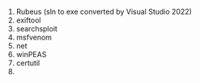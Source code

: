 1. Rubeus (sln to exe converted by Visual Studio 2022)
2. exiftool
3. searchsploit
4. msfvenom
5. net
6. winPEAS
7. certutil
8. 